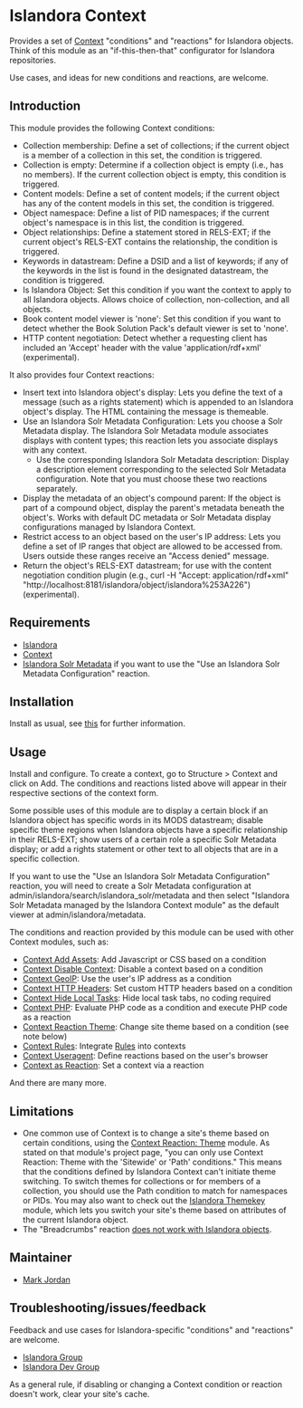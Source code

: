# Islandora Context

Provides a set of [Context](https://drupal.org/project/context) "conditions" and "reactions" for Islandora objects. Think of this module as an "if-this-then-that" configurator for Islandora repositories.

Use cases, and ideas for new conditions and reactions, are welcome.

## Introduction

This module provides the following Context conditions:

* Collection membership: Define a set of collections; if the current object is a member of a collection in this set, the condition is triggered.
* Collection is empty: Determine if a collection object is empty (i.e., has no members). If the current collection object is empty, this condition is triggered.
* Content models: Define a set of content models; if the current object has any of the content models in this set, the condition is triggered.
* Object namespace: Define a list of PID namespaces; if the current object's namespace is in this list, the condition is triggered.
* Object relationships: Define a statement stored in RELS-EXT; if the current object's RELS-EXT contains the relationship, the condition is triggered.
* Keywords in datastream: Define a DSID and a list of keywords; if any of the keywords in the list is found in the designated datastream, the condition is triggered.
* Is Islandora Object: Set this condition if you want the context to apply to all Islandora objects. Allows choice of collection, non-collection, and all objects.
* Book content model viewer is 'none': Set this condition if you want to detect whether the Book Solution Pack's default viewer is set to 'none'.
* HTTP content negotiation: Detect whether a requesting client has included an 'Accept' header with the value 'application/rdf+xml' (experimental).

It also provides four Context reactions:

* Insert text into Islandora object's display: Lets you define the text of a message (such as a rights statement) which is appended to an Islandora object's display. The HTML containing the message is themeable.
* Use an Islandora Solr Metadata Configuration: Lets you choose a Solr Metadata display. The Islandora Solr Metadata module associates displays with content types; this reaction lets you associate displays with any context.
  * Use the corresponding Islandora Solr Metadata description: Display a description element corresponding to the selected Solr Metadata configuration. Note that you must choose these two reactions separately.
* Display the metadata of an object's compound parent: If the object is part of a compound object, display the parent's metadata beneath the object's. Works with default DC metadata or Solr Metadata display configurations managed by Islandora Context.
* Restrict access to an object based on the user's IP address: Lets you define a set of IP ranges that object are allowed to be accessed from. Users outside these ranges receive an "Access denied" message.
* Return the object's RELS-EXT datastream; for use with the content negotiation condition plugin (e.g., curl -H "Accept: application/rdf+xml" "http://localhost:8181/islandora/object/islandora%253A226") (experimental).

## Requirements

* [Islandora](https://github.com/Islandora/islandora)
* [Context](https://drupal.org/project/context)
* [Islandora Solr Metadata](https://github.com/Islandora/islandora_solr_metadata) if you want to use the "Use an Islandora Solr Metadata Configuration" reaction.

## Installation

Install as usual, see [this](https://drupal.org/documentation/install/modules-themes/modules-7) for further information.

## Usage

Install and configure. To create a context, go to Structure > Context and click on Add. The conditions and reactions listed above will appear in their respective sections of the context form.

Some possible uses of this module are to display a certain block if an Islandora object has specific words in its MODS datastream; disable specific theme regions when Islandora objects have a specific relationship in their RELS-EXT; show users of a certain role a specific Solr Metadata display; or add a rights statement or other text to all objects that are in a specific collection.

If you want to use the "Use an Islandora Solr Metadata Configuration" reaction, you will need to create a Solr Metadata configuration at admin/islandora/search/islandora_solr/metadata and then select "Islandora Solr Metadata managed by the Islandora Context module" as the default viewer at admin/islandora/metadata.

The conditions and reaction provided by this module can be used with other Context modules, such as:

* [Context Add Assets](https://drupal.org/project/context_addassets): Add Javascript or CSS based on a condition
* [Context Disable Context](https://drupal.org/project/context_disable_context): Disable a context based on a condition
* [Context GeoIP](https://drupal.org/project/context_geoip): Use the user's IP address as a condition
* [Context HTTP Headers](https://drupal.org/project/context_http_headers): Set custom HTTP headers based on a condition
* [Context Hide Local Tasks](https://drupal.org/project/context_local_tasks): Hide local task tabs, no coding required
* [Context PHP](https://drupal.org/project/contextphp): Evaluate PHP code as a condition and execute PHP code as a reaction
* [Context Reaction Theme](https://drupal.org/project/context_reaction_theme): Change site theme based on a condition (see note below)
* [Context Rules](https://drupal.org/project/context_rules): Integrate [Rules](https://www.drupal.org/project/rules) into contexts
* [Context Useragent](https://drupal.org/project/context_useragent): Define reactions based on the user's browser
* [Context as Reaction](https://drupal.org/project/context_as_reaction): Set a context via a reaction

And there are many more.

## Limitations

* One common use of Context is to change a site's theme based on certain conditions, using the [Context Reaction: Theme](https://drupal.org/project/context_reaction_theme) module. As stated on that module's project page, "you can only use Context Reaction: Theme with the 'Sitewide' or 'Path' conditions." This means that the conditions defined by Islandora Context can't initiate theme switching. To switch themes for collections or for members of a collection, you should use the Path condition to match for namespaces or PIDs. You may also want to check out the [Islandora Themekey](https://github.com/mjordan/islandora_themekey) module, which lets you switch your site's theme based on attributes of the current Islandora object.
* The "Breadcrumbs" reaction [does not work with Islandora objects](https://github.com/mjordan/islandora_context/issues/1).

## Maintainer

* [Mark Jordan](https://github.com/mjordan)

## Troubleshooting/issues/feedback

Feedback and use cases for Islandora-specific "conditions" and "reactions" are welcome.

* [Islandora Group](https://groups.google.com/forum/?hl=en&fromgroups#!forum/islandora)
* [Islandora Dev Group](https://groups.google.com/forum/?hl=en&fromgroups#!forum/islandora-dev)

As a general rule, if disabling or changing a Context condition or reaction doesn't work, clear your site's cache.

